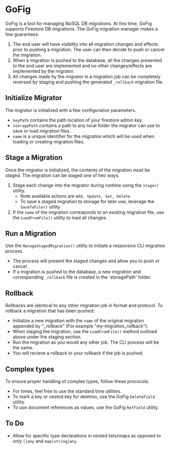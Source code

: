 # GoFig
GoFig is a tool for managing NoSQL DB migrations. At this time, GoFig supports Firestore DB migrations. The GoFig migration manager makes a few guarantees:
1. The end user will have visibility into all migration changes and effects prior to pushing a migration. The user can then decide to push or cancel the migration.
2. When a migration is pushed to the database, all the changes presented to the end user are implemented and no other changes/effects are implemented by the migrator.
3. All changes made by the migrator in a migration job can be completely reversed by staging and pushing the generated `_rollback` migration file.

## Initialize Migrator
The migrator is initialized with a few configuration parameters.
- `keyPath` contains the path location of your firestore admin key.
- `storagePath` contains a path to any local folder the migrator can use to save or load migration files.
- `name` is a unique identifier for the migration which will be used when loading or creating migration files.

## Stage a Migration
Once the migrator is initialized, the contents of the migration must be staged. The migration can be staged one of two ways.
1. Stage each change into the migrator during runtime using the `stage()` utility.
    - Note available actions are `Add, Update, Set, Delete`
    - To save a staged migration to storage for later use, leverage the `SaveToFile()` utility
2. If the `name` of the migration corresponds to an existing migration file, use the `LoadFromFile()` utility to load all changes.

## Run a Migration
Use the `ManageStagedMigration()` utility to initiate a responsive CLI migration process. 
- The process will present the staged changes and allow you to push or cancel. 
- If a migration is pushed to the database, a new migration and corresponding `_rollback` file is created in the 'storagePath' folder.

## Rollback
Rollbacks are identical to any other migration job in format and protocol. To rollback a migration that has been pushed:
- Initialize a new migration with the `name` of the original migration appended by "_rollback" (For example "my-migration_rollback").
- When staging the migration, use the `LoadFromFile()` method outlined above under the staging section.
- Run the migration as you would any other job. The CLI process will be the same.
- You will recieve a rollback to your rollback if the job is pushed.

## Complex types
To ensure proper handling of complex types, follow these prococols.
- For times, feel free to use the standard time utilities.
- To mark a key or nested key for deletion, use the GoFig `DeleteField` utility.
- To use document references as values, use the GoFig `RefField` utility.

## To Do
- Allow for specific type declarations in nested lists/maps as opposed to only `[]any` and `map[string]any`